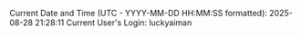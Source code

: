 Current Date and Time (UTC - YYYY-MM-DD HH:MM:SS formatted): 2025-08-28 21:28:11
Current User's Login: luckyaiman
